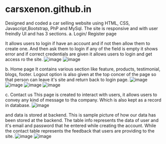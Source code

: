 # carsxenon.github.in
Designed and coded a car selling website using HTML, CSS, Javascript,Bootstrap, PhP and MySql.
The site is responsive and with user freindly UI and has 3 sections. 
a. Login/ Register page

It allows users to login if have an account and if not then allow them to create one. And then ask them to login if any of the field is empty it shows error and if correct credentials are given it allows users to login and get access ro the site. 
![image](https://user-images.githubusercontent.com/117870758/200967804-ef541947-1ebd-4b5f-baf0-f2ac5e782363.png)
![image](https://user-images.githubusercontent.com/117870758/200967823-1c246980-b3ae-4c11-823a-f251ba30ca5a.png)

b. Home page
It contains various section like feature, products, testimonial, blogs, footer. Logout option is also given at the top concer of the page so that person can leave it's site and return back to login page. 
![image](https://user-images.githubusercontent.com/117870758/200967616-bd609c21-1bda-4004-9869-d7dfbc261a71.png)
![image](https://user-images.githubusercontent.com/117870758/200967645-1dd24df3-a409-4f73-90d8-d46029e72b61.png)
![image](https://user-images.githubusercontent.com/117870758/200967666-b96a41a0-0fd2-408a-a492-982f39b110f6.png)
![image](https://user-images.githubusercontent.com/117870758/200967679-62db018d-ae09-4d16-bd3a-061c393173a3.png)

c. Contact us
This page is created to interact with users, it allows users to convey any kind of message to tha company. Which is also kept as a record in database. 
![image](https://user-images.githubusercontent.com/117870758/200967781-a38ef881-e198-4452-92a0-729b7b4805e6.png)

and data is stored at backend.
This is sample picture of how our data has been stored at the backend. The table info represents the data of user and it's email and password that he entered while creating the account. While the contact table represents the feedback that users are providing to the site. 
![image](https://user-images.githubusercontent.com/117870758/200968061-7dce704a-c5c3-4924-829d-d4dd750aaea3.png)
![image](https://user-images.githubusercontent.com/117870758/200968083-0becf11c-65d4-4f78-a756-aa4f4a3086ed.png)
